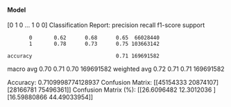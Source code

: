 #### Model
[0 1 0 ... 1 0 0]
Classification Report:
              precision    recall  f1-score   support

           0       0.62      0.68      0.65  66028440
           1       0.78      0.73      0.75 103663142

    accuracy                           0.71 169691582
   macro avg       0.70      0.71      0.70 169691582
weighted avg       0.72      0.71      0.71 169691582

Accuracy: 0.7109998774128937
Confusion Matrix:
[[45154333 20874107]
 [28166781 75496361]]
Confusion Matrix (%):
[[26.6096482  12.3012036 ]
 [16.59880866 44.49033954]]
